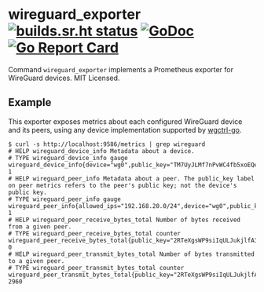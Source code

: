 # wireguard_exporter [![builds.sr.ht status](https://builds.sr.ht/~mdlayher/wireguard_exporter.svg)](https://builds.sr.ht/~mdlayher/wireguard_exporter?) [![GoDoc](https://godoc.org/github.com/mdlayher/wireguard_exporter?status.svg)](https://godoc.org/github.com/mdlayher/wireguard_exporter) [![Go Report Card](https://goreportcard.com/badge/github.com/mdlayher/wireguard_exporter)](https://goreportcard.com/report/github.com/mdlayher/wireguard_exporter)

Command `wireguard_exporter` implements a Prometheus exporter for WireGuard
devices. MIT Licensed.

## Example

This exporter exposes metrics about each configured WireGuard device and its
peers, using any device implementation supported by [wgctrl-go](https://github.com/WireGuard/wgctrl-go).

```text
$ curl -s http://localhost:9586/metrics | grep wireguard
# HELP wireguard_device_info Metadata about a device.
# TYPE wireguard_device_info gauge
wireguard_device_info{device="wg0",public_key="TM7UyJLMf7nPvWC4fb5xoEQedgQ9RwyyEaWGk1Zrow4="} 1
# HELP wireguard_peer_info Metadata about a peer. The public_key label on peer metrics refers to the peer's public key; not the device's public key.
# TYPE wireguard_peer_info gauge
wireguard_peer_info{allowed_ips="192.168.20.0/24",device="wg0",public_key="2RTeXgsWP9siIqULJukjlfA3SRYA3R6YsVnJ5GUzu3o="} 1
# HELP wireguard_peer_receive_bytes_total Number of bytes received from a given peer.
# TYPE wireguard_peer_receive_bytes_total counter
wireguard_peer_receive_bytes_total{public_key="2RTeXgsWP9siIqULJukjlfA3SRYA3R6YsVnJ5GUzu3o="} 0
# HELP wireguard_peer_transmit_bytes_total Number of bytes transmitted to a given peer.
# TYPE wireguard_peer_transmit_bytes_total counter
wireguard_peer_transmit_bytes_total{public_key="2RTeXgsWP9siIqULJukjlfA3SRYA3R6YsVnJ5GUzu3o="} 2960
```
